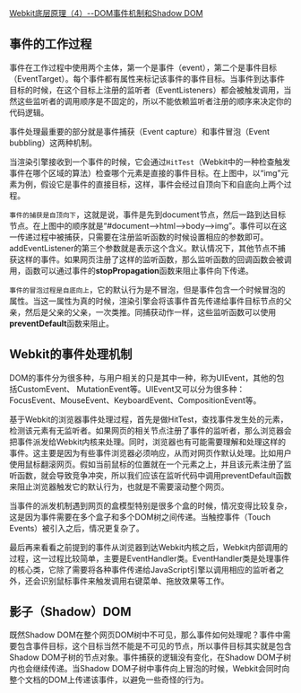 <!--
 * @Author: matiastang
 * @Date: 2022-07-21 16:37:13
 * @LastEditors: matiastang
 * @LastEditTime: 2022-07-21 16:42:59
 * @FilePath: /matias-javaScript/md/WebKit/DOM事件机制.md
 * @Description: DOM事件机制
-->
[Webkit底层原理（4）--DOM事件机制和Shadow DOM](https://zhuanlan.zhihu.com/p/85283473)

## 事件的工作过程

事件在工作过程中使用两个主体，第一个是事件（event），第二个是事件目标（EventTarget）。每个事件都有属性来标记该事件的事件目标。当事件到达事件目标的时候，在这个目标上注册的监听者（EventListeners）都会被触发调用，当然这些监听者的调用顺序是不固定的，所以不能依赖监听者注册的顺序来决定你的代码逻辑。

事件处理最重要的部分就是事件捕获（Event capture）和事件冒泡（Event bubbling）这两种机制。

当渲染引擎接收到一个事件的时候，它会通过`HitTest`（Webkit中的一种检查触发事件在哪个区域的算法）检查哪个元素是直接的事件目标。在上图中，以“img”元素为例，假设它是事件的直接目标，这样，事件会经过自顶向下和自底向上两个过程。

`事件的捕获是自顶向下`，这就是说，事件是先到document节点，然后一路到达目标节点。在上图中的顺序就是“#document-->html-->body-->img”。事件可以在这一传递过程中被捕获，只需要在注册监听函数的时候设置相应的参数即可。addEventListener的第三个参数就是表示这个含义。默认情况下，其他节点不捕获这样的事件。如果网页注册了这样的监听函数，那么监听函数的回调函数会被调用，函数可以通过事件的**stopPropagation**函数来阻止事件向下传递。


`事件的冒泡过程是自底向上`，它的默认行为是不冒泡，但是事件包含一个时候冒泡的属性。当这一属性为真的时候，渲染引擎会将该事件首先传递给事件目标节点的父亲，然后是父亲的父亲，一次类推。同捕获动作一样，这些监听函数可以使用**preventDefault**函数来阻止。

## Webkit的事件处理机制
DOM的事件分为很多种，与用户相关的只是其中一种，称为UIEvent，其他的包括CustomEvent、 MutationEvent等。UIEvent又可以分为很多种：FocusEvent、MouseEvent、KeyboardEvent、CompositionEvent等。


基于Webkit的浏览器事件处理过程，首先是做HitTest，查找事件发生处的元素，检测该元素有无监听者。如果网页的相关节点注册了事件的监听者，那么浏览器会把事件派发给Webkit内核来处理。同时，浏览器也有可能需要理解和处理这样的事件。这主要是因为有些事件浏览器必须响应，从而对网页作默认处理。比如用户使用鼠标翻滚网页。假如当前鼠标的位置就在一个元素之上，并且该元素注册了监听函数，就会导致竞争冲突，所以我们应该在监听代码中调用preventDefault函数来阻止浏览器触发它的默认行为，也就是不需要滚动整个网页。


当事件的派发机制遇到网页的盒模型特别是很多个盒的时候，情况变得比较复杂，这是因为事件需要在多个盒子和多个DOM树之间传递。当触控事件（Touch Events）被引入之后，情况更复杂了。


最后再来看看之前提到的事件从浏览器到达Webkit内核之后，Webkit内部调用的过程，这一过程比较简单，主要是EventHandler类。EventHandler类是处理事件的核心类，它除了需要将各种事件传递给JavaScript引擎以调用相应的监听者之外，还会识别鼠标事件来触发调用右键菜单、拖放效果等工作。

## 影子（Shadow）DOM

既然Shadow DOM在整个网页DOM树中不可见，那么事件如何处理呢？事件中需要包含事件目标，这个目标当然不能是不可见的节点，所以事件目标其实就是包含Shadow DOM子树的节点对象。事件捕获的逻辑没有变化，在Shadow DOM子树内也会继续传递。当Shadow DOM子树中事件向上冒泡的时候，Webkit会同时向整个文档的DOM上传递该事件，以避免一些奇怪的行为。